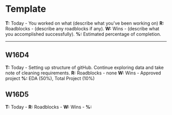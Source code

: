 # Template

**T:** Today - You worked on what (describe what you've been working on)
**R:** Roadblocks -  (describe any roadblocks if any).
**W:** Wins - (describe what you accomplished successfully).
**%:** Estimated percentage of completion.
* * * 

## W16D4

**T:** Today - Setting up structure of gitHub. Continue exploring data and take note of cleaning requirements.
**R:** Roadblocks -  none
**W:** Wins - Approved project
**%:** EDA (50%), Total Project (10%)

## W16D5

**T:** Today - 
**R:** Roadblocks - 
**W:** Wins - 
**%:** 